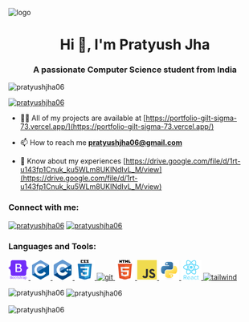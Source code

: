 ![logo](https://github.com/pratyushjha06/pratyushjha06/blob/main/Banner.png)

<h1 align="center">Hi 👋, I'm Pratyush Jha</h1>
<h3 align="center">A passionate Computer Science student from India</h3>

<p align="left"> <img src="https://komarev.com/ghpvc/?username=pratyushjha06&label=Profile%20views&color=0e75b6&style=flat" alt="pratyushjha06" /> </p>

<p align="left"> <a href="https://github.com/ryo-ma/github-profile-trophy"><img src="https://github-profile-trophy.vercel.app/?username=pratyushjha06" alt="pratyushjha06" /></a> </p>

- 👨‍💻 All of my projects are available at [https://portfolio-gilt-sigma-73.vercel.app/](https://portfolio-gilt-sigma-73.vercel.app/)

- 📫 How to reach me **pratyushjha06@gmail.com**

- 📄 Know about my experiences [https://drive.google.com/file/d/1rt-u143fp1Cnuk_ku5WLm8UKINdIvL_M/view](https://drive.google.com/file/d/1rt-u143fp1Cnuk_ku5WLm8UKINdIvL_M/view)

<h3 align="left">Connect with me:</h3>
<p align="left">
<a href="https://twitter.com/pratyushjha06" target="blank"><img align="center" src="https://raw.githubusercontent.com/rahuldkjain/github-profile-readme-generator/master/src/images/icons/Social/twitter.svg" alt="pratyushjha06" height="30" width="40" /></a>
<a href="https://linkedin.com/in/pratyushjha06" target="blank"><img align="center" src="https://raw.githubusercontent.com/rahuldkjain/github-profile-readme-generator/master/src/images/icons/Social/linked-in-alt.svg" alt="pratyushjha06" height="30" width="40" /></a>
</p>

<h3 align="left">Languages and Tools:</h3>
<p align="left"> <a href="https://getbootstrap.com" target="_blank" rel="noreferrer"> <img src="https://raw.githubusercontent.com/devicons/devicon/master/icons/bootstrap/bootstrap-plain-wordmark.svg" alt="bootstrap" width="40" height="40"/> </a> <a href="https://www.cprogramming.com/" target="_blank" rel="noreferrer"> <img src="https://raw.githubusercontent.com/devicons/devicon/master/icons/c/c-original.svg" alt="c" width="40" height="40"/> </a> <a href="https://www.w3schools.com/cpp/" target="_blank" rel="noreferrer"> <img src="https://raw.githubusercontent.com/devicons/devicon/master/icons/cplusplus/cplusplus-original.svg" alt="cplusplus" width="40" height="40"/> </a> <a href="https://www.w3schools.com/css/" target="_blank" rel="noreferrer"> <img src="https://raw.githubusercontent.com/devicons/devicon/master/icons/css3/css3-original-wordmark.svg" alt="css3" width="40" height="40"/> </a> <a href="https://git-scm.com/" target="_blank" rel="noreferrer"> <img src="https://www.vectorlogo.zone/logos/git-scm/git-scm-icon.svg" alt="git" width="40" height="40"/> </a> <a href="https://www.w3.org/html/" target="_blank" rel="noreferrer"> <img src="https://raw.githubusercontent.com/devicons/devicon/master/icons/html5/html5-original-wordmark.svg" alt="html5" width="40" height="40"/> </a> <a href="https://developer.mozilla.org/en-US/docs/Web/JavaScript" target="_blank" rel="noreferrer"> <img src="https://raw.githubusercontent.com/devicons/devicon/master/icons/javascript/javascript-original.svg" alt="javascript" width="40" height="40"/> </a> <a href="https://www.python.org" target="_blank" rel="noreferrer"> <img src="https://raw.githubusercontent.com/devicons/devicon/master/icons/python/python-original.svg" alt="python" width="40" height="40"/> </a> <a href="https://reactjs.org/" target="_blank" rel="noreferrer"> <img src="https://raw.githubusercontent.com/devicons/devicon/master/icons/react/react-original-wordmark.svg" alt="react" width="40" height="40"/> </a> <a href="https://tailwindcss.com/" target="_blank" rel="noreferrer"> <img src="https://www.vectorlogo.zone/logos/tailwindcss/tailwindcss-icon.svg" alt="tailwind" width="40" height="40"/> </a> </p>

<p><img align="left" src="https://github-readme-stats.vercel.app/api/top-langs?username=pratyushjha06&show_icons=true&locale=en&layout=compact" alt="pratyushjha06" /></p>

<p>&nbsp;<img align="center" src="https://github-readme-stats.vercel.app/api?username=pratyushjha06&show_icons=true&locale=en" alt="pratyushjha06" /></p>

<p><img align="center" src="https://github-readme-streak-stats.herokuapp.com/?user=pratyushjha06&" alt="pratyushjha06" /></p>
